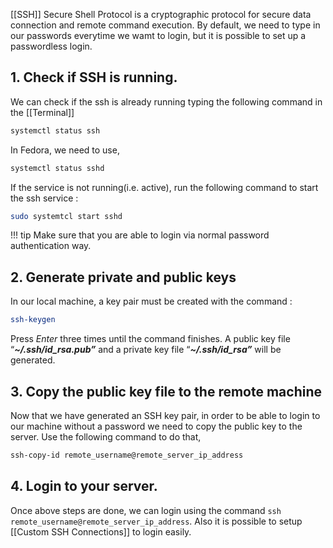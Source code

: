 [[SSH]] Secure Shell Protocol is a cryptographic protocol for secure data connection and remote command execution. By default, we need to type in our passwords everytime we wamt to login, but it is possible to set up a passwordless login. 

## 1. Check if SSH is running.
We can check if the ssh is already running typing the following command in the [[Terminal]]
```bash
systemctl status ssh
```

In Fedora, we need to use, 

```bash
systemctl status sshd
```

If the service is not running(i.e. active), run the following command to start the ssh service : 
```bash
sudo systemtcl start sshd
```

!!! tip
	Make sure that you are able to login via normal password authentication way.

## 2. Generate private and public keys

In our local machine, a key pair must be created with the command : 
```bash 
ssh-keygen
```

Press _Enter_ three times until the command finishes. A public key file “**_~/.ssh/id_rsa.pub”_** and a private key file “**_~/.ssh/id_rsa”_** will be generated.

## 3. Copy the public key file to the remote machine

Now that we have generated an SSH key pair, in order to be able to login to our machine without a password we need to copy the public key to the server. Use the following command to do that,

```bash
ssh-copy-id remote_username@remote_server_ip_address
```

## 4. Login to your server. 

Once above steps are done, we can login using the command `ssh remote_username@remote_server_ip_address`. Also it is possible to setup [[Custom SSH Connections]] to login easily. 

